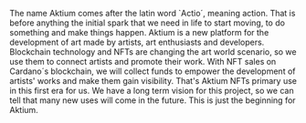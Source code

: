 The name Aktium comes after the latin word `Actio´, meaning action. That is before anything the initial spark that we need in life to start moving, to do something and make things happen.
Aktium is a new platform for the development of art made by artists, art enthusiasts and developers. Blockchain technology and NFTs are changing the art world scenario, so we use them to connect artists and promote their work.
With NFT sales on Cardano´s blockchain, we will collect funds to empower the development of artists' works and make them gain visibility.
That's Aktium NFTs primary use in this first era for us. We have a long term vision for this project, so we can tell that many new uses will come in the future.
This is just the beginning for Aktium.
